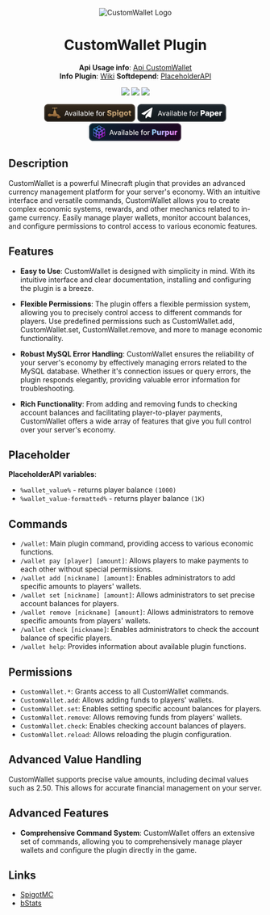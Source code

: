 <div align="center">
  
  ![CustomWallet Logo](https://imgur.com/ZzNyzrY.png)

  # CustomWallet Plugin
  **Api Usage info**: [Api CustomWallet](https://github.com/danielo535/CustomWallet/wiki/CustomWallet-Api)<br />
  **Info Plugin**: [Wiki](https://github.com/danielo535/CustomWallet/wiki)
  **Softdepend**: [PlaceholderAPI](https://www.spigotmc.org/resources/placeholderapi.6245/)

  [![](https://jitpack.io/v/danielo535/CustomWallet.svg)](https://jitpack.io/#danielo535/CustomWallet)
  ![](https://img.shields.io/github/v/release/danielo535/customwallet.svg)
  ![](https://img.shields.io/github/last-commit/danielo535/customwallet.svg)

  <a href="/#"><img src="https://raw.githubusercontent.com/intergrav/devins-badges/v2/assets/compact/supported/spigot_46h.png" height="35"></a>
  <a href="/#"><img src="https://raw.githubusercontent.com/intergrav/devins-badges/v2/assets/compact/supported/paper_46h.png" height="35"></a>
  <a href="/#"><img src="https://raw.githubusercontent.com/intergrav/devins-badges/v2/assets/compact/supported/purpur_46h.png" height="35"></a>

</div>

## Description

CustomWallet is a powerful Minecraft plugin that provides an advanced currency management platform for your server's economy. 
With an intuitive interface and versatile commands, CustomWallet allows you to create complex economic systems, rewards, and other mechanics related to in-game currency. 
Easily manage player wallets, monitor account balances, and configure permissions to control access to various economic features.

## Features

- **Easy to Use**: CustomWallet is designed with simplicity in mind. With its intuitive interface and clear documentation, installing and configuring the plugin is a breeze.

- **Flexible Permissions**: The plugin offers a flexible permission system, allowing you to precisely control access to different commands for players. Use predefined permissions such as CustomWallet.add, CustomWallet.set, CustomWallet.remove, and more to manage economic functionality.

- **Robust MySQL Error Handling**: CustomWallet ensures the reliability of your server's economy by effectively managing errors related to the MySQL database. Whether it's connection issues or query errors, the plugin responds elegantly, providing valuable error information for troubleshooting.

- **Rich Functionality**: From adding and removing funds to checking account balances and facilitating player-to-player payments, CustomWallet offers a wide array of features that give you full control over your server's economy.

## Placeholder

**PlaceholderAPI variables**:
- `%wallet_value%` - returns player balance `(1000)`
- `%wallet_value-formatted%` - returns player balance `(1K)`

## Commands

- `/wallet`: Main plugin command, providing access to various economic functions.
- `/wallet pay [player] [amount]`: Allows players to make payments to each other without special permissions.
- `/wallet add [nickname] [amount]`: Enables administrators to add specific amounts to players' wallets.
- `/wallet set [nickname] [amount]`: Allows administrators to set precise account balances for players.
- `/wallet remove [nickname] [amount]`: Allows administrators to remove specific amounts from players' wallets.
- `/wallet check [nickname]`: Enables administrators to check the account balance of specific players.
- `/wallet help`: Provides information about available plugin functions.

## Permissions

- `CustomWallet.*`: Grants access to all CustomWallet commands.
- `CustomWallet.add`: Allows adding funds to players' wallets.
- `CustomWallet.set`: Enables setting specific account balances for players.
- `CustomWallet.remove`: Allows removing funds from players' wallets.
- `CustomWallet.check`: Enables checking account balances of players.
- `CustomWallet.reload`: Allows reloading the plugin configuration.

## Advanced Value Handling

CustomWallet supports precise value amounts, including decimal values such as 2.50. This allows for accurate financial management on your server.

## Advanced Features

- **Comprehensive Command System**: CustomWallet offers an extensive set of commands, allowing you to comprehensively manage player wallets and configure the plugin directly in the game.

## Links
* [SpigotMC](https://www.spigotmc.org/resources/cw-customwallet-advanced-economic-system.112339/)
* [bStats](https://bstats.org/plugin/bukkit/CustomWallet/19669)
